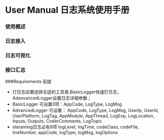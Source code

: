 # User Manual 日志系统使用手册

### 使用概述

### 日志接入

### 日志可视化

### 接口汇总 


###Requirements 前提

- 打日志前要选择合适的工具类,BasicLogger快速打日志，AdanvancedLogger设置日志详细参数；
- BasicLogger 可设置3项：AppCode,  LogType, LogMsg
- AdvancedLogger 可设置：
      AppCode,  LogType, LogMsg, 
      UserIp, UserId, UserPlatform, LogTag,
      AppModule, AppThread, LogExp, LogLocation,
      Inputs, Outputs, CoderComments, LogTopic
- steraming日志必有8项
      logLevel, logTime, codeClass, codeFile, lineNumber, appCode, logType, logMsg, logOptions

    